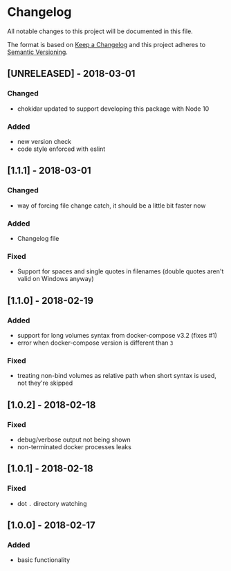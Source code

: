 # Changelog
All notable changes to this project will be documented in this file.

The format is based on [Keep a Changelog](http://keepachangelog.com/en/1.0.0/)
and this project adheres to [Semantic Versioning](http://semver.org/spec/v2.0.0.html).

## [UNRELEASED] - 2018-03-01
### Changed
- chokidar updated to support developing this package with Node 10
### Added
- new version check
- code style enforced with eslint

## [1.1.1] - 2018-03-01
### Changed
- way of forcing file change catch, it should be a little bit faster now
### Added
- Changelog file
### Fixed
- Support for spaces and single quotes in filenames (double quotes aren't valid on Windows anyway)

## [1.1.0] - 2018-02-19
### Added
- support for long volumes syntax from docker-compose v3.2 (fixes #1)
- error when docker-compose version is different than `3`
### Fixed
- treating non-bind volumes as relative path when short syntax is used, not they're skipped

## [1.0.2] - 2018-02-18
### Fixed
- debug/verbose output not being shown
- non-terminated docker processes leaks

## [1.0.1] - 2018-02-18
### Fixed
- dot `.` directory watching

## [1.0.0] - 2018-02-17
### Added
- basic functionality
